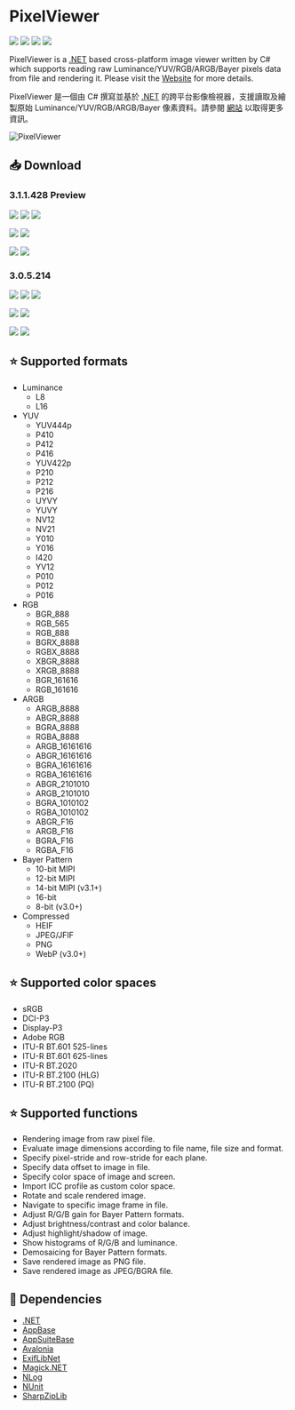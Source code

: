 # PixelViewer 
[![](https://img.shields.io/github/release-date-pre/carina-studio/PixelViewer?style=flat)](https://github.com/carina-studio/PixelViewer/releases/tag/2.7.4.312) ![](https://img.shields.io/github/downloads/carina-studio/PixelViewer/total) [![](https://img.shields.io/github/last-commit/carina-studio/PixelViewer?style=flat)](https://github.com/carina-studio/PixelViewer/commits/master) [![](https://img.shields.io/github/license/carina-studio/PixelViewer?style=flat)](https://github.com/carina-studio/PixelViewer/blob/master/LICENSE.md)

PixelViewer is a [.NET](https://dotnet.microsoft.com/) based cross-platform image viewer written by C# which supports reading raw Luminance/YUV/RGB/ARGB/Bayer pixels data from file and rendering it. Please visit the [Website](https://carinastudio.azurewebsites.net/PixelViewer/) for more details.

PixelViewer 是一個由 C# 撰寫並基於 [.NET](https://dotnet.microsoft.com/) 的跨平台影像檢視器，支援讀取及繪製原始 Luminance/YUV/RGB/ARGB/Bayer 像素資料。請參閱 [網站](https://carinastudio.azurewebsites.net/PixelViewer/) 以取得更多資訊。

<img alt="PixelViewer" src="https://carinastudio.azurewebsites.net/PixelViewer/Banner.png"/>

## 📥 Download

### 3.1.1.428 Preview
[![](https://img.shields.io/badge/Windows-x64-blue?style=flat-square&logo=windows&logoColor=fff)](https://github.com/carina-studio/PixelViewer/releases/download/3.1.1.428/PixelViewer-3.1.1.428-win-x64.zip)
[![](https://img.shields.io/badge/Windows-arm64-blue?style=flat-square&logo=windows&logoColor=fff)](https://github.com/carina-studio/PixelViewer/releases/download/3.1.1.428/PixelViewer-3.1.1.428-win-arm64.zip)
[![](https://img.shields.io/badge/Windows-x86-blue?style=flat-square&logo=windows&logoColor=fff)](https://github.com/carina-studio/PixelViewer/releases/download/3.1.1.428/PixelViewer-3.1.1.428-win-x86.zip)

[![](https://img.shields.io/badge/macOS-arm64%20(M1/M2/M3)-blueviolet?style=flat-square&logo=apple&logoColor=fff)](https://github.com/carina-studio/PixelViewer/releases/download/3.1.1.428/PixelViewer-3.1.1.428-osx-arm64.zip)
[![](https://img.shields.io/badge/macOS-x64-blueviolet?style=flat-square&logo=apple&logoColor=fff)](https://github.com/carina-studio/PixelViewer/releases/download/3.1.1.428/PixelViewer-3.1.1.428-osx-x64.zip)

[![](https://img.shields.io/badge/Linux-x64-orange?style=flat-square&logo=linux&logoColor=fff)](https://github.com/carina-studio/PixelViewer/releases/download/3.1.1.428/PixelViewer-3.1.1.428-linux-x64.zip)
[![](https://img.shields.io/badge/Linux-arm64-orange?style=flat-square&logo=linux&logoColor=fff)](https://github.com/carina-studio/PixelViewer/releases/download/3.1.1.428/PixelViewer-3.1.1.428-linux-arm64.zip)

### 3.0.5.214
[![](https://img.shields.io/badge/Windows-x64-blue?style=flat-square&logo=windows&logoColor=fff)](https://github.com/carina-studio/PixelViewer/releases/download/3.0.5.214/PixelViewer-3.0.5.214-win-x64.zip)
[![](https://img.shields.io/badge/Windows-arm64-blue?style=flat-square&logo=windows&logoColor=fff)](https://github.com/carina-studio/PixelViewer/releases/download/3.0.5.214/PixelViewer-3.0.5.214-win-arm64.zip)
[![](https://img.shields.io/badge/Windows-x86-blue?style=flat-square&logo=windows&logoColor=fff)](https://github.com/carina-studio/PixelViewer/releases/download/3.0.5.214/PixelViewer-3.0.5.214-win-x86.zip)

[![](https://img.shields.io/badge/macOS-arm64%20(M1/M2/M3)-blueviolet?style=flat-square&logo=apple&logoColor=fff)](https://github.com/carina-studio/PixelViewer/releases/download/3.0.5.214/PixelViewer-3.0.5.214-osx-arm64.zip)
[![](https://img.shields.io/badge/macOS-x64-blueviolet?style=flat-square&logo=apple&logoColor=fff)](https://github.com/carina-studio/PixelViewer/releases/download/3.0.5.214/PixelViewer-3.0.5.214-osx-x64.zip)

[![](https://img.shields.io/badge/Linux-x64-orange?style=flat-square&logo=linux&logoColor=fff)](https://github.com/carina-studio/PixelViewer/releases/download/3.0.5.214/PixelViewer-3.0.5.214-linux-x64.zip)
[![](https://img.shields.io/badge/Linux-arm64-orange?style=flat-square&logo=linux&logoColor=fff)](https://github.com/carina-studio/PixelViewer/releases/download/3.0.5.214/PixelViewer-3.0.5.214-linux-arm64.zip)

## ⭐ Supported formats
* Luminance
  * L8
  * L16
* YUV
  * YUV444p
  * P410
  * P412
  * P416
  * YUV422p
  * P210
  * P212
  * P216
  * UYVY
  * YUVY
  * NV12
  * NV21
  * Y010
  * Y016
  * I420
  * YV12
  * P010
  * P012
  * P016
* RGB
  * BGR_888
  * RGB_565
  * RGB_888
  * BGRX_8888
  * RGBX_8888
  * XBGR_8888
  * XRGB_8888
  * BGR_161616
  * RGB_161616
* ARGB
  * ARGB_8888
  * ABGR_8888
  * BGRA_8888
  * RGBA_8888
  * ARGB_16161616
  * ABGR_16161616
  * BGRA_16161616
  * RGBA_16161616
  * ABGR_2101010
  * ARGB_2101010
  * BGRA_1010102
  * RGBA_1010102
  * ABGR_F16
  * ARGB_F16
  * BGRA_F16
  * RGBA_F16
* Bayer Pattern
  * 10-bit MIPI
  * 12-bit MIPI
  * 14-bit MIPI (v3.1+)
  * 16-bit
  * 8-bit (v3.0+)
* Compressed
  * HEIF
  * JPEG/JFIF
  * PNG
  * WebP (v3.0+)
  
## ⭐ Supported color spaces
* sRGB
* DCI-P3
* Display-P3
* Adobe RGB
* ITU-R BT.601 525-lines
* ITU-R BT.601 625-lines
* ITU-R BT.2020
* ITU-R BT.2100 (HLG)
* ITU-R BT.2100 (PQ)

## ⭐ Supported functions
* Rendering image from raw pixel file.
* Evaluate image dimensions according to file name, file size and format.
* Specify pixel-stride and row-stride for each plane.
* Specify data offset to image in file.
* Specify color space of image and screen.
* Import ICC profile as custom color space.
* Rotate and scale rendered image.
* Navigate to specific image frame in file.
* Adjust R/G/B gain for Bayer Pattern formats.
* Adjust brightness/contrast and color balance.
* Adjust highlight/shadow of image.
* Show histograms of R/G/B and luminance.
* Demosaicing for Bayer Pattern formats.
* Save rendered image as PNG file.
* Save rendered image as JPEG/BGRA file.

## 🤝 Dependencies
* [.NET](https://dotnet.microsoft.com/)
* [AppBase](https://github.com/carina-studio/AppBase)
* [AppSuiteBase](https://github.com/carina-studio/AppSuiteBase)
* [Avalonia](https://github.com/AvaloniaUI/Avalonia)
* [ExifLibNet](https://github.com/oozcitak/exiflibrary)
* [Magick.NET](https://github.com/dlemstra/Magick.NET)
* [NLog](https://github.com/NLog/NLog)
* [NUnit](https://github.com/nunit/nunit)
* [SharpZipLib](https://github.com/icsharpcode/SharpZipLib)
